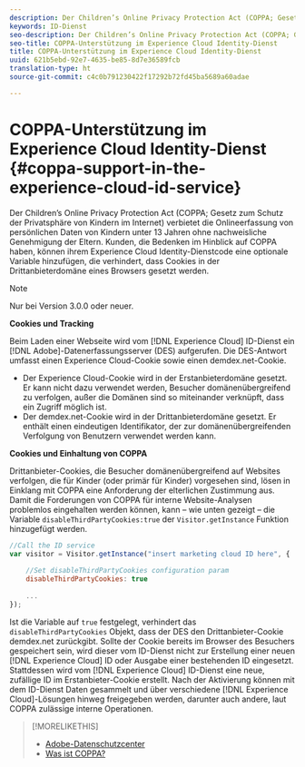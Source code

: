 ```yaml
---
description: Der Children’s Online Privacy Protection Act (COPPA; Gesetz zum Schutz der Privatsphäre von Kindern im Internet) verbietet die Onlineerfassung von persönlichen Daten von Kindern unter 13 Jahren ohne nachweisliche Genehmigung der Eltern. Kunden, die Bedenken im Hinblick auf COPPA haben, können ihrem Experience Cloud Identity-Dienstcode eine optionale Variable hinzufügen, die verhindert, dass Cookies in der Drittanbieterdomäne eines Browsers gesetzt werden.
keywords: ID-Dienst
seo-description: Der Children’s Online Privacy Protection Act (COPPA; Gesetz zum Schutz der Privatsphäre von Kindern im Internet) verbietet die Onlineerfassung von persönlichen Daten von Kindern unter 13 Jahren ohne nachweisliche Genehmigung der Eltern. Kunden, die Bedenken im Hinblick auf COPPA haben, können ihrem Experience Cloud Identity-Dienstcode eine optionale Variable hinzufügen, die verhindert, dass Cookies in der Drittanbieterdomäne eines Browsers gesetzt werden.
seo-title: COPPA-Unterstützung im Experience Cloud Identity-Dienst
title: COPPA-Unterstützung im Experience Cloud Identity-Dienst
uuid: 621b5ebd-92e7-4635-be85-8d7e36589fcb
translation-type: ht
source-git-commit: c4c0b791230422f17292b72fd45ba5689a60adae

---
```



# COPPA-Unterstützung im Experience Cloud Identity-Dienst {#coppa-support-in-the-experience-cloud-id-service}

Der Children’s Online Privacy Protection Act (COPPA; Gesetz zum Schutz der Privatsphäre von Kindern im Internet) verbietet die Onlineerfassung von persönlichen Daten von Kindern unter 13 Jahren ohne nachweisliche Genehmigung der Eltern. Kunden, die Bedenken im Hinblick auf COPPA haben, können ihrem Experience Cloud Identity-Dienstcode eine optionale Variable hinzufügen, die verhindert, dass Cookies in der Drittanbieterdomäne eines Browsers gesetzt werden.

>[!NOTE]
>
>Nur bei Version 3.0.0 oder neuer.

**Cookies und Tracking**

Beim Laden einer Webseite wird vom [!DNL Experience Cloud] ID-Dienst ein [!DNL Adobe]-Datenerfassungsserver (DES) aufgerufen. Die DES-Antwort umfasst einen Experience Cloud-Cookie sowie einen demdex.net-Cookie.

* Der Experience Cloud-Cookie wird in der Erstanbieterdomäne gesetzt. Er kann nicht dazu verwendet werden, Besucher domänenübergreifend zu verfolgen, außer die Domänen sind so miteinander verknüpft, dass ein Zugriff möglich ist.
* Der demdex.net-Cookie wird in der Drittanbieterdomäne gesetzt. Er enthält einen eindeutigen Identifikator, der zur domänenübergreifenden Verfolgung von Benutzern verwendet werden kann.

**Cookies und Einhaltung von COPPA**

Drittanbieter-Cookies, die Besucher domänenübergreifend auf Websites verfolgen, die für Kinder (oder primär für Kinder) vorgesehen sind, lösen in Einklang mit COPPA eine Anforderung der elterlichen Zustimmung aus. Damit die Forderungen von COPPA für interne Website-Analysen problemlos eingehalten werden können, kann – wie unten gezeigt – die Variable `disableThirdPartyCookies:true` der `Visitor.getInstance` Funktion hinzugefügt werden.

```js
//Call the ID service 
var visitor = Visitor.getInstance("insert marketing cloud ID here", { 
 
    //Set disableThirdPartyCookies configuration param 
    disableThirdPartyCookies: true 
 
    ... 
});
```

Ist die Variable auf `true` festgelegt, verhindert das `disableThirdPartyCookies` Objekt, dass der DES den Drittanbieter-Cookie demdex.net zurückgibt. Sollte der Cookie bereits im Browser des Besuchers gespeichert sein, wird dieser vom ID-Dienst nicht zur Erstellung einer neuen [!DNL Experience Cloud] ID oder Ausgabe einer bestehenden ID eingesetzt. Stattdessen wird vom [!DNL Experience Cloud] ID-Dienst eine neue, zufällige ID im Erstanbieter-Cookie erstellt. Nach der Aktivierung können mit dem ID-Dienst Daten gesammelt und über verschiedene [!DNL Experience Cloud]-Lösungen hinweg freigegeben werden, darunter auch andere, laut COPPA zulässige interne Operationen.

>[!MORELIKETHIS]
>
>* [Adobe-Datenschutzcenter](http://www.adobe.com/de/privacy.html)
>* [Was ist COPPA?](http://www.consumer.ftc.gov/articles/0031-protecting-your-childs-privacy-online#whatis)

